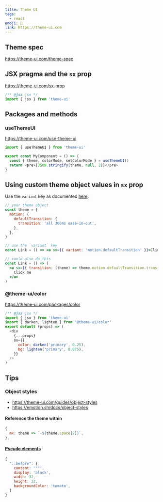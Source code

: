 ```yaml
---
title: Theme UI
tags:
  - react
emoji: 🎨
link: https://theme-ui.com
---
```


## Theme spec

https://theme-ui.com/theme-spec

## JSX pragma and the `sx` prop

https://theme-ui.com/sx-prop

```jsx
/** @jsx jsx */
import { jsx } from 'theme-ui'
```

## Packages and methods

### useThemeUI

https://theme-ui.com/use-theme-ui

```js
import { useThemeUI } from 'theme-ui'

export const MyComponent = () => {
  const { theme, colorMode, setColorMode } = useThemeUI()
  return <pre>{JSON.stringify(theme, null, 2)}</pre>
}
```

## Using custom theme object values in `sx` prop

Use the `variant` key as documented [here](https://theme-ui.com/theme-spec#variants).

```jsx
// your theme object
const theme = {
  motion: {
    defaultTransition: {
      transition: 'all 300ms ease-in-out',
    },
  },
}

// use the `variant` key
const Link = () => <a sx={{ variant: 'motion.defaultTransition' }}>Click me</a>

// could also do this
const Link = () => (
  <a sx={{ transition: (theme) => theme.motion.defaultTransition.transition }}>
    Click me
  </a>
)
```

### @theme-ui/color

https://theme-ui.com/packages/color

```js
/** @jsx jsx */
import { jsx } from 'theme-ui'
import { darken, lighten } from '@theme-ui/color'
export default (props) => (
  <div
    {...props}
    sx={{
      color: darken('primary', 0.25),
      bg: lighten('primary', 0.875),
    }}
  />
)
```

## Tips

### Object styles

- https://theme-ui.com/guides/object-styles
- https://emotion.sh/docs/object-styles

#### Reference the theme within

```js
{
  mx: theme => `-${theme.space[2]}`,
},
```

#### [Pseudo elements](https://theme-ui.com/guides/object-styles#pseudo-elements)

```js
{
  "::before": {
    content: '""',
    display: 'block',
    width: 32,
    height: 32,
    backgroundColor: 'tomato',
  }
}
```

